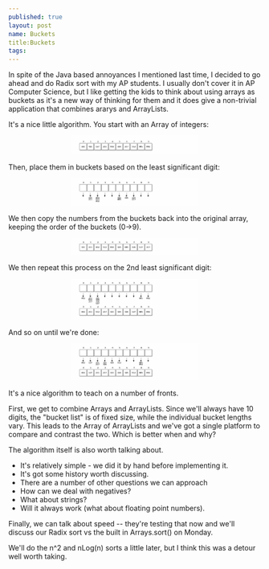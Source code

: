 ```yaml
---
published: true
layout: post
name: Buckets
title:Buckets
tags: 
---
```


In spite of the Java based annoyances I mentioned last time, I decided
to go ahead and do Radix sort with my AP students. I usually don't
cover it in AP Computer Science, but I like getting the kids to think
about using arrays as buckets as it's a new way of thinking for them and it does give a non-trivial application that combines ararys and ArrayLists.

It's a nice little algorithm. You start with an Array of integers:

<div align="center">
<a href="/img/radix/array1.png" rel="lightbox">
  <img width="50%" src="/img/radix/array1.png" class="" alt="" />
</a>
</div>


Then, place them in buckets based on the least significant digit:

<div align="center">
<a href="/img/radix/buckets1.png" rel="lightbox">
  <img width="50%" src="/img/radix/buckets1.png" class="" alt="" />
</a>
</div>

We then copy the numbers from the buckets back into the original array, keeping the order of the buckets (0->9).

<div align="center">
<a href="/img/radix/array2.png" rel="lightbox">
  <img width="50%" src="/img/radix/array2.png" class="" alt="" />
</a>
</div>

We then repeat this process on the 2nd least significant digit:

<div align="center">
<a href="/img/radix/step2.png" rel="lightbox">
  <img width="50%" src="/img/radix/step2.png" class="" alt="" />
</a>
</div>

And so on until we're done:

<div align="center">
<a href="/img/radix/step3.png" rel="lightbox">
  <img width="50%" src="/img/radix/step3.png" class="" alt="" />
</a>
</div>

It's a nice algorithm to teach on a number of fronts. 

First, we get to combine Arrays and ArrayLists. Since we'll always
have 10 digits, the "bucket list" is of fixed size, while the
individual bucket lengths vary. This leads to the Array of ArrayLists
and we've got a single platform to compare and contrast the two. Which
is better when and why?

The algorithm itself is also worth talking about. 

 * It's relatively simple - we did it by hand before implementing it.
 * It's got some history worth discussing.
 * There are a number of other questions we can approach
  * How can we deal with negatives?
  * What about strings?
  * Will it always work (what about floating point numbers).
 
Finally, we can talk about speed -- they're testing that now and we'll discuss our Radix sort vs the built in Arrays.sort() on Monday.

We'll do the n^2 and nLog(n) sorts a little later, but I think this
was a detour well worth taking.



